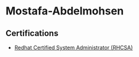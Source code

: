 # Mostafa-Abdelmohsen
## Certifications
- [Redhat Certified System Administrator (RHCSA) ](https://drive.google.com/file/d/1lfrKXP-7H3PNlR_7LxWXGLwo3QjjRiXu/view?usp=sharing)
  
